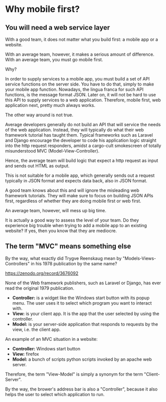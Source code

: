 # Why mobile first?

## You will need a web service layer

With a good team, it does not matter what you build first: a mobile app or a website.

With an average team, however, it makes a serious amount of difference. With an average team, you must go mobile first.

Why?

In order to supply services to a mobile app, you must build a set of API service functions on the server side. You have to do that, simply to make your mobile app function. Nowadays, the lingua franca for such API functions, is the message format JSON. Later on, it will not be hard to use this API to supply services to a web application. Therefore, mobile first, web application next, pretty much always works.

The other way around is not true.

Average developers generally do not build an API that will service the needs of the web application. Instead, they will typically do what their web framework tutorial has taught them. Typical frameworks such as Laravel and Django encourage the developer to code his application logic straight into the http request responders, amidst a cargo-cult smokescreen of totally misunderstood MVC (Model-View-Controller).

Hence, the average team will build logic that expect a http request as input and sends out HTML as output.

This is not suitable for a mobile app, which generally sends out a request typically in JSON format and expects data back, also in JSON format.

A good team knows about this and will ignore the misleading web framework tutorials. They will make sure to focus on building JSON APIs first, regardless of whether they are doing mobile first or web first.

An average team, however, will mess up big time.

It is actually a good way to assess the level of your team. Do they experience big trouble when trying to add a mobile app to an existing website? If yes, then you know that they are mediocre.

## The term "MVC" means something else

By the way, what exactly did Trygve Reenskaug mean by "Models-Views-Controllers" in his 1978 publication by the same name?

https://zenodo.org/record/3676092

None of the Web framework publishers, such as Laravel or Django, has ever read the original 1979 publication. 


- **Controller:** is a widget like the Windows start button with its popup menu. The user uses it to select which program you want to interact with.
- **View:** is your client app. It is the app that the user selected by using the controller.
- **Model:** is your server-side application that responds to requests by the view, i.e. the client app.


An example of an MVC situation in a website:

- **Controller:** Windows start button
- **View:** firefox
- **Model:** a bunch of scripts python scripts invoked by an apache web server.

Therefore, the term "View-Model" is simply a synonym for the term "Client-Server".

By the way, the brower's address bar is also a "Controller", because it also helps the user to select which application to run.

